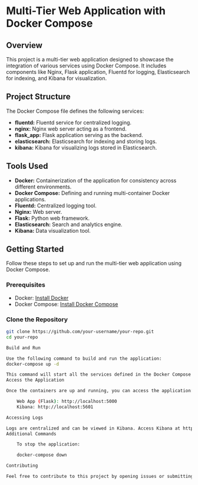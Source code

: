 # Multi-Tier Web Application with Docker Compose

## Overview
This project is a multi-tier web application designed to showcase the integration of various services using Docker Compose. It includes components like Nginx, Flask application, Fluentd for logging, Elasticsearch for indexing, and Kibana for visualization.

## Project Structure
The Docker Compose file defines the following services:

- **fluentd:** Fluentd service for centralized logging.
- **nginx:** Nginx web server acting as a frontend.
- **flask_app:** Flask application serving as the backend.
- **elasticsearch:** Elasticsearch for indexing and storing logs.
- **kibana:** Kibana for visualizing logs stored in Elasticsearch.

## Tools Used
- **Docker:** Containerization of the application for consistency across different environments.
- **Docker Compose:** Defining and running multi-container Docker applications.
- **Fluentd:** Centralized logging tool.
- **Nginx:** Web server.
- **Flask:** Python web framework.
- **Elasticsearch:** Search and analytics engine.
- **Kibana:** Data visualization tool.

## Getting Started
Follow these steps to set up and run the multi-tier web application using Docker Compose.

### Prerequisites
- Docker: [Install Docker](https://docs.docker.com/get-docker/)
- Docker Compose: [Install Docker Compose](https://docs.docker.com/compose/install/)

### Clone the Repository
```bash
git clone https://github.com/your-username/your-repo.git
cd your-repo

Build and Run

Use the following command to build and run the application:
docker-compose up -d

This command will start all the services defined in the Docker Compose file in detached mode.
Access the Application

Once the containers are up and running, you can access the application:

    Web App (Flask): http://localhost:5000
    Kibana: http://localhost:5601

Accessing Logs

Logs are centralized and can be viewed in Kibana. Access Kibana at http://localhost:5601 and set up your index patterns to explore logs.
Additional Commands

    To stop the application:

    docker-compose down

Contributing

Feel free to contribute to this project by opening issues or submitting pull requests.
